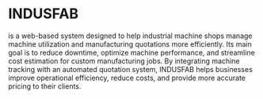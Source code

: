 # INDUSFAB
 is a web-based system designed to help industrial machine shops manage machine utilization and manufacturing quotations more efficiently. Its main goal is to reduce downtime, optimize machine performance, and streamline cost estimation for custom manufacturing jobs. By integrating machine tracking with an automated quotation system, INDUSFAB helps businesses improve operational efficiency, reduce costs, and provide more accurate pricing to their clients.
